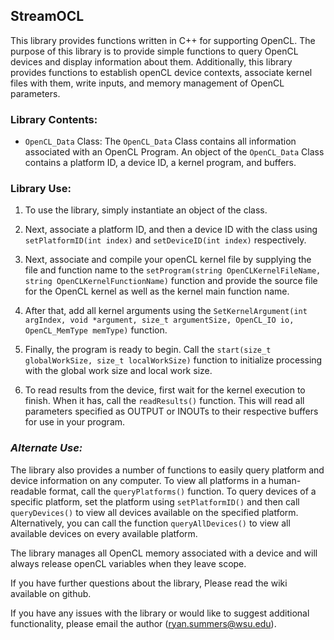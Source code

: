 ## StreamOCL
This library provides functions written in C++ for supporting OpenCL. 
The purpose of this library is to provide simple functions to query OpenCL devices and display information about them. 
Additionally, this library provides functions to establish openCL device contexts, associate kernel files with them, write inputs, and memory management of OpenCL parameters.

### Library Contents:
 - `OpenCL_Data` Class: The `OpenCL_Data` Class contains all information associated with an OpenCL Program. An object of the `OpenCL_Data` Class contains a platform ID, a device ID, a kernel program, and buffers.

### Library Use:

1. To use the library, simply instantiate an object of the class. 

2. Next, associate a platform ID, and then a device ID with the class using `setPlatformID(int index)` and `setDeviceID(int index)` respectively. 

3. Next, associate and compile your openCL kernel file by supplying the file and function name to the `setProgram(string OpenCLKernelFileName, string OpenCLKernelFunctionName)` function and provide the source file for the OpenCL kernel as well as the kernel main function name.

4. After that, add all kernel arguments using the `SetKernelArgument(int argIndex, void *argument, size_t argumentSize, OpenCL_IO io, OpenCL_MemType memType)` function.

5. Finally, the program is ready to begin. Call the `start(size_t globalWorkSize, size_t localWorkSize)` function to initialize processing with the global work size and local work size.

6. To read results from the device, first wait for the kernel execution to finish. When it has, call the `readResults()` function. This will read all parameters specified as OUTPUT or INOUTs to their respective buffers for use in your program.

### _Alternate Use:_

The library also provides a number of functions to easily query platform and device information on any computer. To view all platforms in a human-readable format, call the `queryPlatforms()` function. To query devices of a specific platform, set the platform using `setPlatformID()` and then call `queryDevices()` to view all devices available on the specified platform. Alternatively, you can call the function `queryAllDevices()` to view all available devices on every available platform.

The library manages all OpenCL memory associated with a device and will always release openCL variables when they leave scope.

If you have further questions about the library, Please read the wiki available on github.

If you have any issues with the library or would like to suggest additional functionality, please email the author (ryan.summers@wsu.edu).
